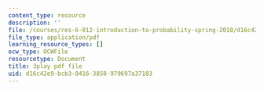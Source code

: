 ```yaml
---
content_type: resource
description: ''
file: /courses/res-6-012-introduction-to-probability-spring-2018/d16c42e9bcb304163858979697a37183_sSWHT2kbkvc.pdf
file_type: application/pdf
learning_resource_types: []
ocw_type: OCWFile
resourcetype: Document
title: 3play pdf file
uid: d16c42e9-bcb3-0416-3858-979697a37183
---
```


